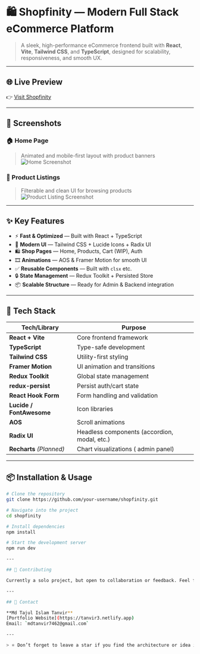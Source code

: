 # 🛍️ Shopfinity — Modern Full Stack eCommerce Platform

> A sleek, high-performance eCommerce frontend built with **React**, **Vite**, **Tailwind CSS**, and **TypeScript**, designed for scalability, responsiveness, and smooth UX.

---

## 🌐 Live Preview

👉 [Visit Shopfinity](https://myshopfinity.vercel.app/)  

---

## 📸 Screenshots

### 🏠 Home Page  
> Animated and mobile-first layout with product banners  
![Home Screenshot](https://i.ibb.co/Tx0FFyKY/screencapture-myshopfinity-vercel-app-2025-07-15-15-08-23.png)

### 🛒 Product Listings  
> Filterable and clean UI for browsing products  
![Product Listing Screenshot](https://i.ibb.co/S7R7PmmK/screencapture-localhost-5173-shop-2025-07-15-15-09-13.png)

---

## ✨ Key Features

- ⚡ **Fast & Optimized** — Built with React + TypeScript
- 🎨 **Modern UI** — Tailwind CSS + Lucide Icons + Radix UI
- 🛍️ **Shop Pages** — Home, Products, Cart (WIP), Auth
- 🎞️ **Animations** — AOS & Framer Motion for smooth UI
- ✅ **Reusable Components** — Built with `clsx` etc.
- 🔒 **State Management** — Redux Toolkit + Persisted Store
- 📦 **Scalable Structure** — Ready for Admin & Backend integration

---

## 🧰 Tech Stack

| Tech/Library                | Purpose                            |
|-----------------------------|------------------------------------|
| **React + Vite**            | Core frontend framework            |
| **TypeScript**              | Type-safe development              |
| **Tailwind CSS**            | Utility-first styling              |
| **Framer Motion**           | UI animation and transitions       |
| **Redux Toolkit**           | Global state management            |
| **redux-persist**           | Persist auth/cart state            |
| **React Hook Form**         | Form handling and validation       |
| **Lucide / FontAwesome**    | Icon libraries                     |
| **AOS**                     | Scroll animations                  |
| **Radix UI**                | Headless components (accordion, modal, etc.) |
| **Recharts** *(Planned)*    | Chart visualizations ( admin panel) |

---

## 📦 Installation & Usage

```bash
# Clone the repository
git clone https://github.com/your-username/shopfinity.git

# Navigate into the project
cd shopfinity

# Install dependencies
npm install

# Start the development server
npm run dev

---

## 🙌 Contributing

Currently a solo project, but open to collaboration or feedback. Feel free to reach out!

---

## 📩 Contact

**Md Tajul Islam Tanvir**  
[Portfolio Website](https://tanvir3.netlify.app)  
Email: `mdtanvir7462@gmail.com`

---

> ⭐ Don’t forget to leave a star if you find the architecture or idea inspiring!